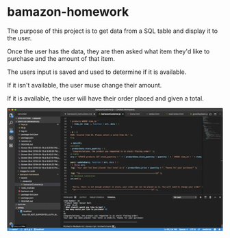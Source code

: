 # bamazon-homework

The purpose of this project is to get data from a SQL table and display it to the user.

Once the user has the data, they are then asked what item they'd like to purchase and the amount of that item.

The users input is saved and used to determine if it is available.

If it isn't available, the user muse change their amount.

If it is available, the user will have their order placed and given a total.

![Node bamazon giphy](https://github.com/molsen88/bamazon-homework/blob/master/assets/nodeAmazonGif.gif)
